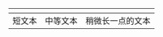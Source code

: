 <link href="markdown.css" rel="stylesheet"></link>

| <!-- -->   | <!-- -->   | <!-- -->   |
| :------| ------: | :------: |
| 短文本 | 中等文本 | 稍微长一点的文本 |



